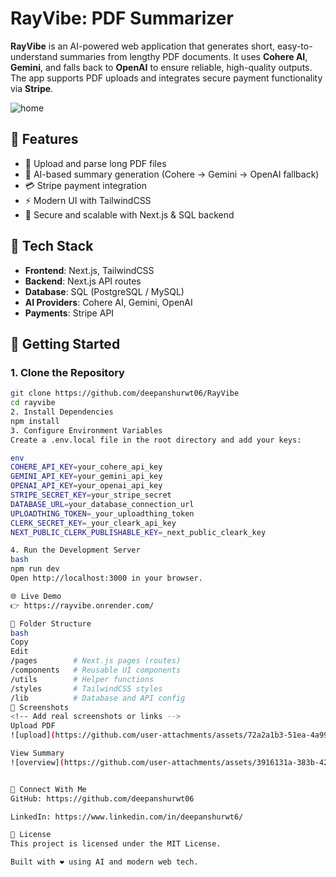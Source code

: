 # RayVibe: PDF Summarizer

**RayVibe** is an AI-powered web application that generates short, easy-to-understand summaries from lengthy PDF documents. It uses **Cohere AI**, **Gemini**, and falls back to **OpenAI** to ensure reliable, high-quality outputs. The app supports PDF uploads and integrates secure payment functionality via **Stripe**.

![home](https://github.com/user-attachments/assets/014887da-83c4-4640-b201-5da46472e9c4)


## 🧠 Features

- 📄 Upload and parse long PDF files
- 🤖 AI-based summary generation (Cohere → Gemini → OpenAI fallback)
- 💳 Stripe payment integration
- ⚡ Modern UI with TailwindCSS
- 🔐 Secure and scalable with Next.js & SQL backend

## 🚀 Tech Stack

- **Frontend**: Next.js, TailwindCSS
- **Backend**: Next.js API routes
- **Database**: SQL (PostgreSQL / MySQL)
- **AI Providers**: Cohere AI, Gemini, OpenAI
- **Payments**: Stripe API

## 🔧 Getting Started

### 1. Clone the Repository

```bash
git clone https://github.com/deepanshurwt06/RayVibe
cd rayvibe
2. Install Dependencies
npm install
3. Configure Environment Variables
Create a .env.local file in the root directory and add your keys:

env
COHERE_API_KEY=your_cohere_api_key
GEMINI_API_KEY=your_gemini_api_key
OPENAI_API_KEY=your_openai_api_key
STRIPE_SECRET_KEY=your_stripe_secret
DATABASE_URL=your_database_connection_url
UPLOADTHING_TOKEN=_your_uploadthing_token
CLERK_SECRET_KEY=_your_cleark_api_key
NEXT_PUBLIC_CLERK_PUBLISHABLE_KEY=_next_public_cleark_key

4. Run the Development Server
bash
npm run dev
Open http://localhost:3000 in your browser.

🌐 Live Demo
👉 https://rayvibe.onrender.com/

📁 Folder Structure
bash
Copy
Edit
/pages        # Next.js pages (routes)
/components   # Reusable UI components
/utils        # Helper functions
/styles       # TailwindCSS styles
/lib          # Database and API config
📸 Screenshots
<!-- Add real screenshots or links -->
Upload PDF
![upload](https://github.com/user-attachments/assets/72a2a1b3-51ea-4a99-97f9-c4db6ed2e3b9)

View Summary
![overview](https://github.com/user-attachments/assets/3916131a-383b-428a-9882-76dec5e51797)


🤝 Connect With Me
GitHub: https://github.com/deepanshurwt06

LinkedIn: https://www.linkedin.com/in/deepanshurwt6/

📄 License
This project is licensed under the MIT License.

Built with ❤️ using AI and modern web tech.
